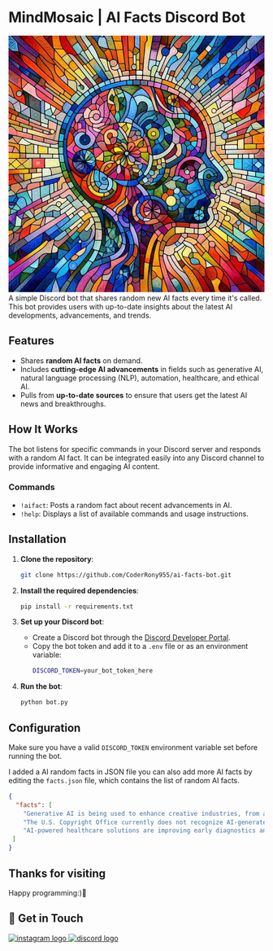 # MindMosaic | AI Facts Discord Bot
![Screenshot of the bot](https://github.com/CoderRony955/MindMosaic-Bot/blob/master/bot-imgs/MindMosaic.jpg)
A simple Discord bot that shares random new AI facts every time it's called. This bot provides users with up-to-date insights about the latest AI developments, advancements, and trends.

## Features

- Shares **random AI facts** on demand.
- Includes **cutting-edge AI advancements** in fields such as generative AI, natural language processing (NLP), automation, healthcare, and ethical AI.
- Pulls from **up-to-date sources** to ensure that users get the latest AI news and breakthroughs.

## How It Works

The bot listens for specific commands in your Discord server and responds with a random AI fact. It can be integrated easily into any Discord channel to provide informative and engaging AI content.

### Commands

- `!aifact`: Posts a random fact about recent advancements in AI.
- `!help`: Displays a list of available commands and usage instructions.

## Installation

1. **Clone the repository**:
    ```bash
    git clone https://github.com/CoderRony955/ai-facts-bot.git
    ```

2. **Install the required dependencies**:
    ```bash
    pip install -r requirements.txt
    ```

3. **Set up your Discord bot**:
    - Create a Discord bot through the [Discord Developer Portal](https://discord.com/developers/applications).
    - Copy the bot token and add it to a `.env` file or as an environment variable:
      ```bash
      DISCORD_TOKEN=your_bot_token_here
      ```

4. **Run the bot**:
    ```bash
    python bot.py
    ```

## Configuration

Make sure you have a valid `DISCORD_TOKEN` environment variable set before running the bot.

I added a AI random facts in JSON file you can also add more AI facts by editing the `facts.json` file, which contains the list of random AI facts.

```json
{
  "facts": [
    "Generative AI is being used to enhance creative industries, from art to music production.",
    "The U.S. Copyright Office currently does not recognize AI-generated works as copyrightable.",
    "AI-powered healthcare solutions are improving early diagnostics and treatment outcomes."
 ]
}
```

## Thanks for visiting
Happy programming:)💖


## 📲 Get in Touch

<a href="https://www.instagram.com/__raunakk__/" target="_blank">
    <img src="https://img.shields.io/static/v1?message=Instagram&logo=instagram&label=&color=E4405F&logoColor=white&labelColor=&style=for-the-badge" height="35" alt="instagram logo"  />
  </a>
<a href="https://discord.gg/SK9k6mdzvP" target="_blank">
    <img src="https://img.shields.io/static/v1?message=Discord&logo=discord&label=&color=7289DA&logoColor=white&labelColor=&style=for-the-badge" height="35" alt="discord logo"  />
  </a>



